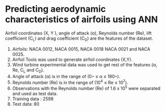 # Predicting aerodynamic characteristics of airfoils using ANN

Airfoil coordinates (X, Y ), angle of attack (α), Reynolds number (Re), lift coefficient (C<sub>L</sub>) and drag coefficient (C<sub>D</sub>) are the features of the dataset. 

1. Airfoils: NACA 0012, NACA 0015, NACA 0018 NACA 0021 and NACA 0025.
2. Airfoil Tools was used to generate airfoil coordinates (X,Y).
3. Wind turbine experimental data was used to get rest of the features (α, Re, C<sub>L</sub> and C<sub>D</sub>).
4. Angle of attack (α) is in the range of (0◦ ≤ α ≤ 180◦).
5. Reynolds number (Re) is in the range of (10<sup>4</sup> ≤ Re ≤ 10<sup>7</sup>).
6. Observations with the Reynolds number (Re) of 1.6 x 10<sup>5</sup> were separated and used as test data.
7. Training data : 2598
8. Test data: 80
